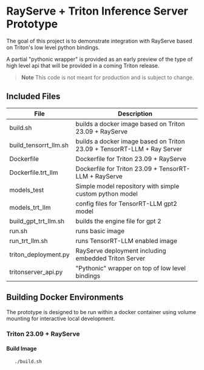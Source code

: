 # RayServe + Triton Inference Server Prototype

The goal of this project is to demonstrate integration with RayServe
based on Triton's low level python bindings.

A partial "pythonic wrapper" is provided as an early preview of the
type of high level api that will be provided in a coming Triton
release.

>**Note** This code is not meant for production and is subject to
>change.

## Included Files

|File|Description|
|----|-----------|
|build.sh| builds a docker image based on Triton 23.09 + RayServe |
|build_tensorrt_llm.sh| builds a docker image based on Triton 23.09 + TensorRT-LLM + Ray Server |
|Dockerfile | Dockerfile for Triton 23.09 + RayServe |
|Dockerfile.trt_llm| Dockerfile for Triton 23.09 + TensorRT-LLM + RayServe|
|models_test | Simple model repository with simple custom python model |
|models_trt_llm | config files for TensorRT-LLM gpt2 model |
|build_gpt_trt_llm.sh | builds the engine file for gpt 2 |
|run.sh | runs basic image |
|run_trt_llm.sh| runs TensorRT-LLM enabled image |
| triton_deployment.py | RayServe deployment including embedded Triton Server |
| tritonserver_api.py | "Pythonic" wrapper on top of low level bindings

## Building Docker Environments

The prototype is designed to be run within a docker container using
volume mounting for interactive local development.

### Triton 23.09 + RayServe

#### Build Image
```bash
   ./build.sh
```

